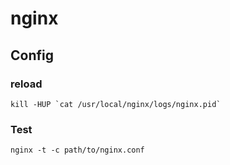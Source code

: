 # nginx

## Config

### reload

    kill -HUP `cat /usr/local/nginx/logs/nginx.pid`

### Test

    nginx -t -c path/to/nginx.conf
